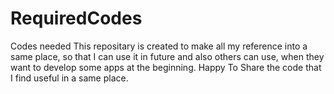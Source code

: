 # RequiredCodes
Codes needed
This repositary is created to make all my reference into a same place, so that I can use it in future and also others can use,
when they want to develop some apps at the beginning.
Happy To Share the code that I find useful in a same place.
